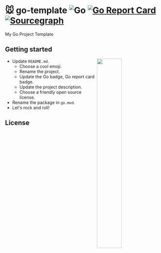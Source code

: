 # 🐭 go-template ![Go](https://github.com/wuhan005/go-template/workflows/Go/badge.svg) [![Go Report Card](https://goreportcard.com/badge/github.com/wuhan005/go-template)](https://goreportcard.com/report/github.com/wuhan005/go-template) [![Sourcegraph](https://img.shields.io/badge/view%20on-Sourcegraph-brightgreen.svg?logo=sourcegraph)](https://sourcegraph.com/github.com/wuhan005/go-template)

My Go Project Template
          
## Getting started

<img src="https://user-images.githubusercontent.com/12731778/190205904-1bbdb897-1991-4424-97e0-5a9a50df94d8.jpg" width=40% align="right" />

* Update `README.md`.
    * Choose a cool emoji.
    * Rename the project.
    * Update the Go badge, Go report card badge.
    * Update the project description.
    * Choose a friendly open source license.
* Rename the package in `go.mod`.
* Let's rock and roll!

## License
